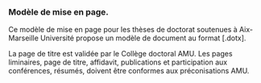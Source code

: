 ### Modèle de mise en page.
Ce modèle de mise en page pour les thèses de doctorat soutenues à Aix-Marseille Université propose un modèle de document au format [.dotx].

La page de titre est validée par le Collège doctoral AMU. Les pages liminaires, page de titre, affidavit, publications et participation aux conférences, résumés, doivent être conformes aux préconisations AMU.
